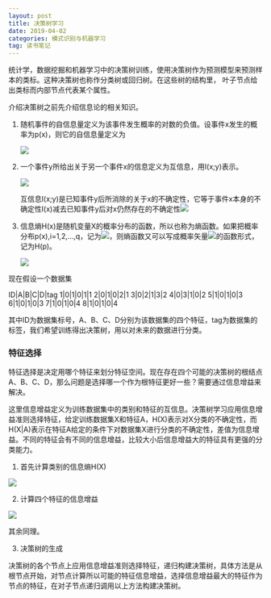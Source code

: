 ```yaml
---
layout: post
title: 决策树学习
date: 2019-04-02
categories: 模式识别与机器学习
tag: 读书笔记
---
```


统计学，数据挖掘和机器学习中的决策树训练，使用决策树作为预测模型来预测样本的类标。这种决策树也称作分类树或回归树。在这些树的结构里， 叶子节点给出类标而内部节点代表某个属性。

介绍决策树之前先介绍信息论的相关知识。

1. 随机事件的自信息量定义为该事件发生概率的对数的负值。设事件x发生的概率为p(x)，则它的自信息量定义为

    <img src="https://latex.codecogs.com/png.latex?I(x)=-log p(x)">

2. 一个事件y所给出关于另一个事件x的信息定义为互信息，用I(x;y)表示。

    <img src="https://latex.codecogs.com/png.latex?I(x;y)=I(x)-I(x\mid y)=log\frac{p(x\mid y)}{p(x)}=I(y;x)">

    互信息I(x;y)是已知事件y后所消除的关于x的不确定性，它等于事件x本身的不确定性I(x)减去已知事件y后对x仍然存在的不确定性<img src="https://latex.codecogs.com/png.latex?I(x\mid y)">

3. 信息熵H(x)是随机变量X的概率分布的函数，所以也称为熵函数。如果把概率分布p(x),i=1,2,...,q，记为<img src="https://latex.codecogs.com/png.latex?p_1,p_2,...,p_q">，则熵函数又可以写成概率矢量<img src="https://latex.codecogs.com/png.latex?p=(p_1,p_2,...,p_q)">的函数形式，记为H(p)。

    <img src="https://latex.codecogs.com/png.latex?H(X)=-\sum_{i=1}^qp_ilogp_i=H(p_1,...,p_q)=H(p)">

现在假设一个数据集


ID|A|B|C|D|tag
1|0|1|0|1|1
2|0|1|0|2|1
3|0|2|1|3|2
4|0|3|1|0|2
5|1|0|1|0|3
6|1|0|1|0|3
7|1|0|1|0|4
8|1|0|1|0|4

其中ID为数据集标号，A、B、C、D分别为该数据集的四个特征，tag为数据集的标签，我们希望训练得出决策树，用以对未来的数据进行分类。

### 特征选择

特征选择是决定用哪个特征来划分特征空间。现在存在四个可能的决策树的根结点A、B、C、D，那么问题是选择哪一个作为根特征更好一些？需要通过信息增益来解决。

这里信息增益定义为训练数据集中的类别和特征的互信息。决策树学习应用信息增益准则选择特征，给定训练数据集X和特征A，H(X)表示对X分类的不确定性，而H(X|A)表示在特征A给定的条件下对数据集X进行分类的不确定性，差值为信息增益。不同的特征会有不同的信息增益，比较大小后信息增益大的特征具有更强的分类能力。

1. 首先计算类别的信息熵H(X)

<img src="https://latex.codecogs.com/png.latex?H(X)=I(X=1)+I(X=2)+I(X=3)+I(X=4)">

2. 计算四个特征的信息增益

<img src="https://latex.codecogs.com/png.latex?I(X,A)=H(X)-H(X,A)=H(X)-I(X=1,A=0)-I(X=1,A=0)-I(X=2,A=0)-I(X=2,A=0)-I(X=3,A=1)-I(X=3,A=1)-I(X=4,A=1)-I(X=4,A=1)">

其余同理。

3. 决策树的生成

决策树的各个节点上应用信息增益准则选择特征，递归构建决策树，具体方法是从根节点开始，对节点计算所以可能的特征信息增益，选择信息增益最大的特征作为节点的特征，在对子节点递归调用以上方法构建决策树。